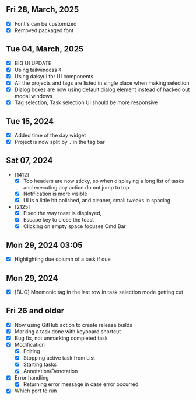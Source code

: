 ## Fri 28, March, 2025
- [x] Font's can be customized
- [x] Removed packaged font

## Tue 04, March, 2025

- [x] BIG UI UPDATE
- [x] Using tailwindcss 4
- [x] Using daisyui for UI components
- [x] All the projects and tags are listed in single place when making selection
- [x] Dialog boxes are now using default dialog element instead of hacked out modal windows
- [x] Tag selection, Task selection UI should be more responsive 

## Tue 15, 2024

- [x] Added time of the day widget
- [x] Project is now split by `.` in the tag bar

## Sat 07, 2024
- [1412]
  - [x] Top headers are now sticky, so when displaying a long list of tasks and executing any action do not jump to top
  - [x] Notification is more visible
  - [x] UI is a little bit polished, and cleaner, small tweaks in spacing
- [2125]
  - [x] Fixed the way toast is displayed,
  - [x] Escape key to close the toast
  - [x] Clicking on empty space focuses Cmd Bar

## Mon 29, 2024 03:05
- [x] Highlighting due column of a task if due

## Mon 29, 2024
- [x] [BUG] Mnemonic tag in the last row in task selection mode getting cut

## Fri 26 and older
- [x] Now using GitHub action to create release builds
- [x] Marking a task done with keyboard shortcut
- [x] Bug fix, not unmarking completed task
- [x] Modification
  - [x] Editing
  - [x] Stopping active task from List
  - [x] Starting tasks
  - [x] Annotation/Denotation
- [x] Error handling
  - [x] Returning error message in case error occurred
- [x] Which port to run
